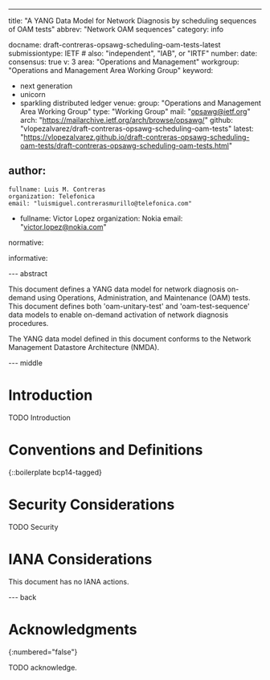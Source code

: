 ---
title: "A YANG Data Model for Network Diagnosis by scheduling sequences of OAM tests"
abbrev: "Network OAM sequences"
category: info

docname: draft-contreras-opsawg-scheduling-oam-tests-latest
submissiontype: IETF  # also: "independent", "IAB", or "IRTF"
number:
date:
consensus: true
v: 3
area: "Operations and Management"
workgroup: "Operations and Management Area Working Group"
keyword:
 - next generation
 - unicorn
 - sparkling distributed ledger
venue:
  group: "Operations and Management Area Working Group"
  type: "Working Group"
  mail: "opsawg@ietf.org"
  arch: "https://mailarchive.ietf.org/arch/browse/opsawg/"
  github: "vlopezalvarez/draft-contreras-opsawg-scheduling-oam-tests"
  latest: "https://vlopezalvarez.github.io/draft-contreras-opsawg-scheduling-oam-tests/draft-contreras-opsawg-scheduling-oam-tests.html"

author:
 -
    fullname: Luis M. Contreras
    organization: Telefonica
    email: "luismiguel.contrerasmurillo@telefonica.com"
 -
    fullname: Victor Lopez
    organization: Nokia
    email: "victor.lopez@nokia.com"

normative:

informative:


--- abstract

This document defines a YANG data model for network diagnosis on-demand using Operations, Administration, and Maintenance (OAM) tests. This document defines both 'oam-unitary-test' and 'oam-test-sequence' data models to enable on-demand activation of network diagnosis procedures.

The YANG data model defined in this document conforms to the Network Management Datastore Architecture (NMDA).


--- middle

# Introduction

TODO Introduction


# Conventions and Definitions

{::boilerplate bcp14-tagged}


# Security Considerations

TODO Security


# IANA Considerations

This document has no IANA actions.


--- back

# Acknowledgments
{:numbered="false"}

TODO acknowledge.
